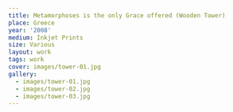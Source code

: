 ```yaml
---
title: Metamorphoses is the only Grace offered (Wooden Tower)
place: Greece
year: '2008'
medium: Inkjet Prints
size: Various
layout: work
tags: work
cover: images/tower-01.jpg
gallery:
  - images/tower-01.jpg
  - images/tower-02.jpg
  - images/tower-03.jpg
---
```

